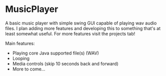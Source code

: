 # MusicPlayer
A basic music player with simple swing GUI capable of playing wav audio files.
I plan adding more features and developing this to something that's at least somewhat useful.
For more features visit the projects tab!

Main features:
- Playing core Java supported file(s) (WAV)
- Looping
- Media controls (skip 10 seconds back and forward)
- More to come...
